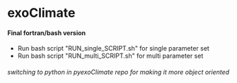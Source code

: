 # **exoClimate**

#### Final fortran/bash version
 - Run bash script "RUN_single_SCRIPT.sh" for single parameter set
 - Run bash script "RUN_multi_SCRIPT.sh" for multi parameter set

###### _switching to python in pyexoClimate repo for making it more object oriented_
